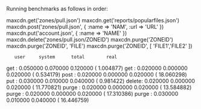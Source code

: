 Running benchmarks as follows in order:
 
 maxcdn.get('zones/pull.json')
 maxcdn.get('reports/popularfiles.json')
 maxcdn.post('zones/pull.json', { :name => 'NAM', :url => 'URL' })
 maxcdn.put('account.json', { :name => 'NAME' })
 maxcdn.delete('zones/pull.json/ZONEID')
 maxcdn.purge('ZONEID')
 maxcdn.purge('ZONEID', 'FILE')
 maxcdn.purge('ZONEID', [ 'FILE1','FILE2' ])
 
       user     system      total        real
get   :  0.050000   0.070000   0.120000 (  1.004877)
get   :  0.020000   0.000000   0.020000 (  0.534179)
post  :  0.020000   0.000000   0.020000 ( 18.060298)
put   :  0.030000   0.010000   0.040000 (  0.981422)
delete:  0.020000   0.000000   0.020000 ( 11.770821)
purge :  0.020000   0.000000   0.020000 ( 13.584882)
purge :  0.020000   0.000000   0.020000 ( 17.310386)
purge :  0.030000   0.010000   0.040000 ( 16.446759)
